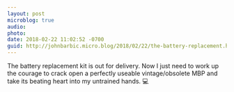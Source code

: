 ```yaml
---
layout: post
microblog: true
audio: 
photo: 
date: 2018-02-22 11:02:52 -0700
guid: http://johnbarbic.micro.blog/2018/02/22/the-battery-replacement.html
---
```

The battery replacement kit is out for delivery.  Now I just need to work up the courage to crack open a perfectly useable vintage/obsolete MBP and take its beating heart into my untrained hands.  💻
